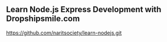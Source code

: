 ## Learn Node.js Express Development with Dropshipsmile.com

https://github.com/naritsociety/learn-nodejs.git
